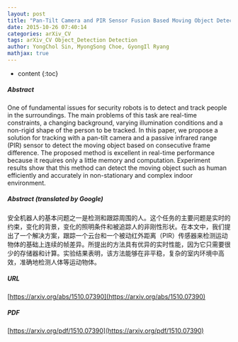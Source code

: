 ```yaml
---
layout: post
title: "Pan-Tilt Camera and PIR Sensor Fusion Based Moving Object Detection for Mobile Security Robots"
date: 2015-10-26 07:40:14
categories: arXiv_CV
tags: arXiv_CV Object_Detection Detection
author: YongChol Sin, MyongSong Choe, GyongIl Ryang
mathjax: true
---
```


* content
{:toc}

##### Abstract
One of fundamental issues for security robots is to detect and track people in the surroundings. The main problems of this task are real-time constraints, a changing background, varying illumination conditions and a non-rigid shape of the person to be tracked. In this paper, we propose a solution for tracking with a pan-tilt camera and a passive infrared range (PIR) sensor to detect the moving object based on consecutive frame difference. The proposed method is excellent in real-time performance because it requires only a little memory and computation. Experiment results show that this method can detect the moving object such as human efficiently and accurately in non-stationary and complex indoor environment.

##### Abstract (translated by Google)
安全机器人的基本问题之一是检测和跟踪周围的人。这个任务的主要问题是实时的约束，变化的背景，变化的照明条件和被追踪人的非刚性形状。在本文中，我们提出了一个解决方案，跟踪一个云台和一个被动红外距离（PIR）传感器来检测运动物体的基础上连续的帧差异。所提出的方法具有优异的实时性能，因为它只需要很少的存储器和计算。实验结果表明，该方法能够在非平稳，复杂的室内环境中高效，准确地检测人体等运动物体。

##### URL
[https://arxiv.org/abs/1510.07390](https://arxiv.org/abs/1510.07390)

##### PDF
[https://arxiv.org/pdf/1510.07390](https://arxiv.org/pdf/1510.07390)

